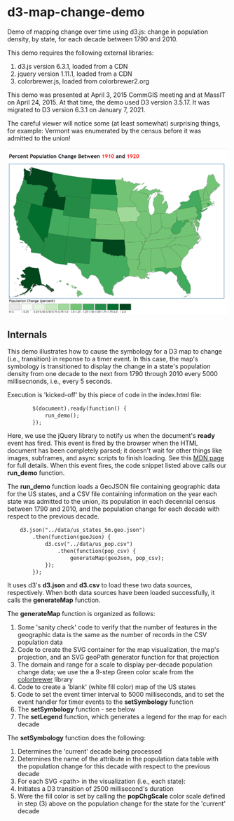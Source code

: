 # d3-map-change-demo
Demo of mapping change over time using d3.js: change in population density, by state, for each decade between 1790 and 2010.

This demo requires the following external libraries:
  1. d3.js version 6.3.1, loaded from a CDN
  2. jquery version 1.11.1, loaded from a CDN
  3. colorbrewer.js, loaded from colorbrewer2.org

This demo was presented at April 3, 2015 CommGIS meeting and at MassIT on April 24, 2015.
At that time, the demo used D3 version 3.5.17. It was migrated to D3 version 6.3.1 on January 7, 2021.  

The careful viewer will notice some \(at least somewhat\) surprising things,
for example: Vermont was enumerated by the census before it was admitted to the union!

<img src="img/d3-map-change-demo.png"/>

## Internals
This demo illustrates how to cause the symbology for a D3 map to change (i.e., transition)
in reponse to a timer event. In this case, the map's symbology is transitioned to display
the change in a state's population density from one decade to the next from 1790 through
2010 every 5000 millisecnonds, i.e., every 5 seconds.

Execution is 'kicked-off' by this piece of code in the index.html file:
```
		$(document).ready(function() {
			run_demo();	
		});	
```
Here, we use the jQuery library to notify us when the document's __ready__ event has fired.
This event is fired by the browser when  the HTML document has been completely parsed; 
it doesn't wait for other things like images, subframes, and async scripts to finish loading.
See this [MDN page](https://developer.mozilla.org/en-US/docs/Web/API/Window/DOMContentLoaded_event) for full details.
When this event fires, the code snippet listed above calls our __run\_demo__ function.

The __run\_demo__  function loads a GeoJSON file containing geographic data for the US states,
and a CSV file containing information on the year each state was admitted to the union, its
population in each decennial census between 1790 and 2010, and the population change for 
each decade with respect to the previous decade.
```
	d3.json("../data/us_states_5m.geo.json")
		.then(function(geoJson) {
			d3.csv("../data/us_pop.csv")
				.then(function(pop_csv) {
					generateMap(geoJson, pop_csv);
			});
		});
```
It uses d3's __d3.json__ and __d3.csv__ to load these two data sources, respectively.
When both data sources have been loaded successfully, it calls the __generateMap__ function.

The __generateMap__ function is organized as follows:
1. Some 'sanity check' code to verify that the number of features in the geographic data is
   the same as the number of records in the CSV population data
2. Code to create the SVG container for the map visualization, the map's projection,
   and an SVG geoPath generator function for that projection
3. The domain and range for a scale to display per-decade population change data;
   we use the a 9-step Green color scale from the [colorbrewer](https://colorbrewer2.org/) library
4. Code to create a 'blank' (white fill color) map of the US states
5. Code to set the event timer interval to 5000 milliseconds, and to set the event
   handler for timer events to the __setSymbology__ function
6. The __setSymbology__ function - see below
7. The __setLegend__ function, which generates a legend for the map for each decade

The __setSymbology__ function does the following:
1. Determines the 'current' decade being processed
2. Determines the name of the attribute in the population data table with the 
   population change for this decade with respect to the previous decade
3. For each SVG \<path\> in the visualization (i.e., each state):
  1. Initiates a D3 transition of 2500 millisecond's duration
  2. Were the fill color is set by calling the __popChgScale__ color scale
     defined in step \(3\) above on the population change for the
	 state for the 'current' decade

